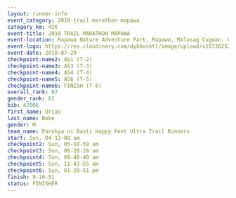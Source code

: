 ```yaml
---
layout: runner-info 
event_category: 2018-trail-marathon-mapawa 
category_km: 42K 
event-title: 2018 TRAIL MARATHON MAPAWA 
event-location: Mapawa Nature Adventure Park, Mapawa, Malasag Cugman, Cagayan de Oro 
event-logo: https://res.cloudinary.com/dykbosktl/image/upload/v1573625214/Logo/Trail-Marathon-Mapawa_xzjdcg.png 
event-date: 2018-07-29 
checkpoint-name2: AS1 (T-2) 
checkpoint-name3: AS3 (T-3) 
checkpoint-name4: AS4 (T-4) 
checkpoint-name5: AS6 (T-5) 
checkpoint-name6: FINISH (T-6) 
overall_rank: 67
gender_rank: 61
bib: 42006
first_name: Urias
last_name: Bebe
gender: M
team_name: Parokya ni Basti Happy Feet Ultra Trail Runners
start: Sun, 04-13-00 am
checkpoint2: Sun, 05-18-59 am
checkpoint3: Sun, 06-20-28 am
checkpoint4: Sun, 09-40-40 am
checkpoint5: Sun, 11-41-55 am
checkpoint6: Sun, 01-29-51 pm
finish: 9-16-51
status: FINISHER
---
```

